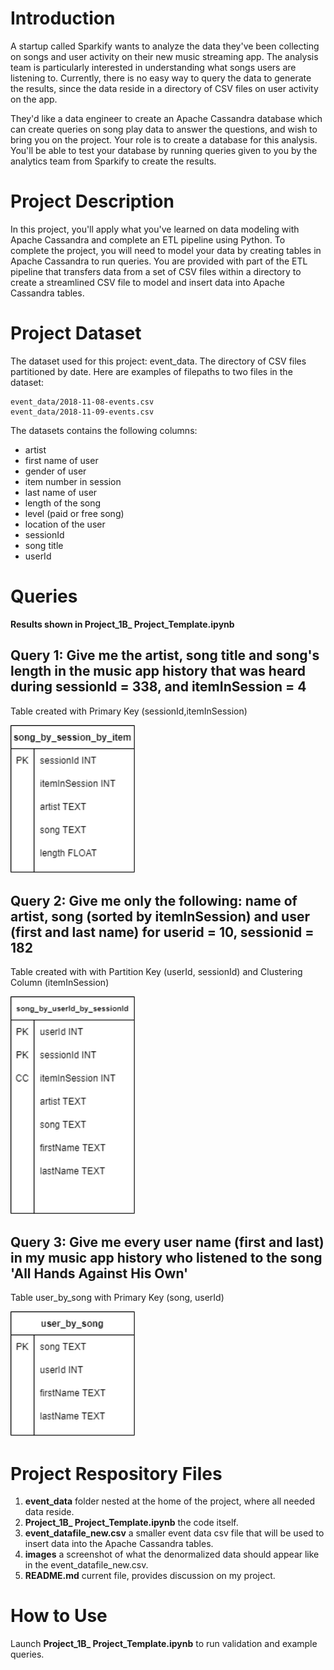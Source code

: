 # Introduction 
A startup called Sparkify wants to analyze the data they've been collecting on songs and user activity on their new music streaming app. The analysis team is particularly interested in understanding what songs users are listening to. Currently, there is no easy way to query the data to generate the results, since the data reside in a directory of CSV files on user activity on the app.

They'd like a data engineer to create an Apache Cassandra database which can create queries on song play data to answer the questions, and wish to bring you on the project. Your role is to create a database for this analysis. You'll be able to test your database by running queries given to you by the analytics team from Sparkify to create the results.

# Project Description
In this project, you'll apply what you've learned on data modeling with Apache Cassandra and complete an ETL pipeline using Python. To complete the project, you will need to model your data by creating tables in Apache Cassandra to run queries. You are provided with part of the ETL pipeline that transfers data from a set of CSV files within a directory to create a streamlined CSV file to model and insert data into Apache Cassandra tables.

# Project Dataset
The dataset used for this project: event_data. The directory of CSV files partitioned by date. Here are examples of filepaths to two files in the dataset:
```
event_data/2018-11-08-events.csv
event_data/2018-11-09-events.csv
```
The datasets contains the following columns:
- artist
- first name of user
- gender of user
- item number in session
- last name of user
- length of the song
- level (paid or free song)
- location of the user
- sessionId
- song title
- userId

# Queries 
**Results shown in Project_1B_ Project_Template.ipynb**

## Query 1: Give me the artist, song title and song's length in the music app history that was heard during sessionId = 338, and itemInSession = 4
Table created with Primary Key (sessionId,itemInSession)

<img src="images/query1.png" alt="query1" width="200"/>

## Query 2: Give me only the following: name of artist, song (sorted by itemInSession) and user (first and last name) for userid = 10, sessionid = 182
Table created with with Partition Key (userId, sessionId) and Clustering Column (itemInSession)

<img src="images/query2.png" alt="query2" width="200"/>

## Query 3: Give me every user name (first and last) in my music app history who listened to the song 'All Hands Against His Own'
Table user_by_song with Primary Key (song, userId)

<img src="images/query3.png" alt="query3" width="200"/>

# Project Respository Files
1. **event_data** folder nested at the home of the project, where all needed data reside.
3. **Project_1B_ Project_Template.ipynb** the code itself.
4. **event_datafile_new.csv** a smaller event data csv file that will be used to insert data into the Apache Cassandra tables.
5. **images** a screenshot of what the denormalized data should appear like in the event_datafile_new.csv. 
6. **README.md** current file, provides discussion on my project.

# How to Use

Launch **Project_1B_ Project_Template.ipynb** to run validation and example queries.
